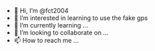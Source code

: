 - 👋 Hi, I’m @fct2004
- 👀 I’m interested in learning to use the fake gps
- 🌱 I’m currently learning ...
- 💞️ I’m looking to collaborate on ...
- 📫 How to reach me ...

<!---
fct2004/fct2004 is a ✨ special ✨ repository because its `README.md` (this file) appears on your GitHub profile.
You can click the Preview link to take a look at your changes.
--->
